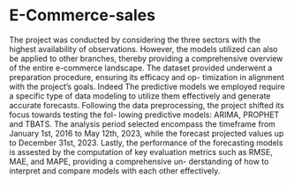 # E-Commerce-sales

The project was conducted by considering the three sectors with the highest availability
of observations. However, the models utilized can also be applied to other branches, thereby
providing a comprehensive overview of the entire e-commerce landscape.
The dataset provided underwent a preparation procedure, ensuring its efficacy and op-
timization in alignment with the project’s goals. Indeed The predictive models we employed
require a specific type of data modeling to utilize them effectively and generate accurate
forecasts.
Following the data preprocessing, the project shifted its focus towards testing the fol-
lowing predictive models: ARIMA, PROPHET and TBATS. The analysis period selected
encompass the timeframe from January 1st, 2016 to May 12th, 2023, while the forecast
projected values up to December 31st, 2023.
Lastly, the performance of the forecasting models is assested by the computation of
key evaluation metrics such as RMSE, MAE, and MAPE, providing a comprehensive un-
derstanding of how to interpret and compare models with each other effectively.
